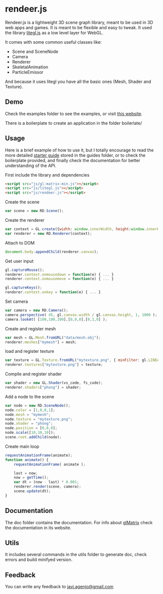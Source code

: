 rendeer.js
=========

Rendeer.js is a lightweight 3D scene graph library, meant to be used in 3D web apps and games. It is meant to be flexible and easy to tweak.
It used the library [litegl.js](https://github.com/jagenjo/litegl.js) as a low level layer for WebGL.

It comes with some common useful classes like:

* Scene and SceneNode
* Camera
* Renderer
* SkeletalAnimation
* ParticleEmissor

And because it uses litegl you have all the basic ones (Mesh, Shader and Texture).

Demo
-----

Check the examples folder to see the examples, or visit [this website](http://tamats.com/projects/rendeer/examples).

There is a boilerplate to create an application in the folder boilerlate/

Usage
-----

Here is a brief example of how to use it, but I totally encourage to read the more detailed [starter guide](https://github.com/jagenjo/rendeer.js/blob/master/guides/README.md) stored in the guides folder, or to check the boilerplate provided, and finally check the documentation for better understanding of the API.

First include the library and dependencies
```html
<script src="js/gl-matrix-min.js"></script>
<script src="js/litegl.js"></script>
<script src="js/rendeer.js"></script>
```

Create the scene
```js
var scene = new RD.Scene();
```


Create the renderer
```js
var context = GL.create({width: window.innerWidth, height:window.innerHeight});
var renderer = new RD.Renderer(context);
```

Attach to DOM
```js
document.body.appendChild(renderer.canvas);
```

Get user input
```js
gl.captureMouse();
renderer.context.onmousedown = function(e) { ... }
renderer.context.onmousemove = function(e) { ... }

gl.captureKeys();
renderer.context.onkey = function(e) { ... }
```

Set camera
```js
var camera = new RD.Camera();
camera.perspective( 45, gl.canvas.width / gl.canvas.height, 1, 1000 );
camera.lookAt( [100,100,100],[0,0,0],[0,1,0] );
```

Create and register mesh
```js
var mesh = GL.Mesh.fromURL("data/mesh.obj");
renderer.meshes["mymesh"] = mesh;
```

load and register texture
```js
var texture = GL.Texture.fromURL("mytexture.png", { minFilter: gl.LINEAR_MIPMAP_LINEAR, magFilter: gl.LINEAR });
renderer.textures["mytexture.png"] = texture;
```

Compile and register shader
```js
var shader = new GL.Shader(vs_code, fs_code);
renderer.shaders["phong"] = shader;
```

Add a node to the scene
```js
var node = new RD.SceneNode();
node.color = [1,0,0,1];
node.mesh = "mymesh";
node.texture = "mytexture.png";
node.shader = "phong";
node.position = [0,0,0];
node.scale([10,10,10]);
scene.root.addChild(node);
```

Create main loop
```js
requestAnimationFrame(animate);
function animate() {
	requestAnimationFrame( animate );

	last = now;
	now = getTime();
	var dt = (now - last) * 0.001;
	renderer.render(scene, camera);
	scene.update(dt);
}
```

Documentation
-------------
The doc folder contains the documentation. For info about [glMatrix](http://glmatrix.com) check the documentation in its website.

Utils
-----

It includes several commands in the utils folder to generate doc, check errors and build minifyed version.


Feedback
--------

You can write any feedback to javi.agenjo@gmail.com
